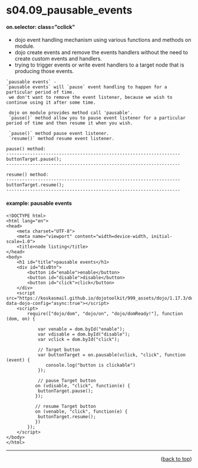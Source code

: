 <a name="topage"></a>

# s04.09_pausable_events

#### on.selector: class="cclick"

* dojo event handling mechanism using various functions and methods on module.
* dojo create events and remove the events handlers without the need to create custom events and handlers.
* trying to trigger events or write event handlers to a target node that is producing those events.

```
`pausable events` -
`pausable events` will `pause` event handling to happen for a particular period of time.
 we don't want to remove the event listener, because we wish to continue using it after some time.

 dojo on module provides method call 'pausable'.
 `pause()` method allow you to pause event listener for a particular period of time and then resume it when you wish.

 `pause()` method pause event listener.
 `resume()` method resume event listener.

pause() method:
------------------------------------------------------------------
buttonTarget.pause();
------------------------------------------------------------------

resume() method:
------------------------------------------------------------------
buttonTarget.resume();
------------------------------------------------------------------
```

#### example: pausable events

```
<!DOCTYPE html>
<html lang="en">
<head>
    <meta charset="UTF-8">
    <meta name="viewport" content="width=device-width, initial-scale=1.0">
    <title>node listing</title>
</head>
<body>
    <h1 id="title">pausable events</h1>
    <div id="divBtn">
        <button id="enable">enable</button>
        <button id="disable">disable</button>
        <button id="click">click</button>
    </div>
    <script src="https://koskasmail.github.io/dojotoolkit/999_assets/dojo/1.17.3/dojo/dojo.js" data-dojo-config="async:true"></script>
    <script>
        require(["dojo/dom", "dojo/on", "dojo/domReady!"], function (dom, on) {

            var venable = dom.byId("enable");
            var vdisable = dom.byId("disable");
            var vclick = dom.byId("click");

            // Target button
            var buttonTarget = on.pausable(vclick, "click", function (event) {
               console.log("button is clickable")
            });

            // pause Target button
           on (vdisable, "click", function(e) {
            buttonTarget.pause();
           });

           // resume Target button
           on (venable, "click", function(e) {
            buttonTarget.resume();
           })
        });
    </script>
</body>
</html>
```


----

<p align="right">(<a href="#topage">back to top</a>)</p>
<br/>
<br/>

